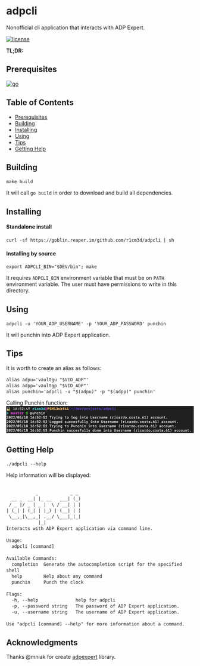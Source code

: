 # adpcli
Nonofficial cli application that interacts with ADP Expert.

[![license](https://img.shields.io/badge/license-GPL--3.0%20license-brightgreen?style=flat-square)](https://github.com/r1cm3d/adpcli/blob/master/LICENSE)

**TL;DR:**

## Prerequisites
[![go](https://img.shields.io/badge/go-1.8-blue?style=flat-square)](https://github.com/golang/go)

## Table of Contents
* [Prerequisites](#prerequisites)
* [Building](#building)
* [Installing](#installing)
* [Using](#using)
* [Tips](#tips)
* [Getting Help](#getting-help)

## Building
```
make build
```
It will call `go build` in order to download and build all dependencies.

## Installing
#### Standalone install
```
curl -sf https://goblin.reaper.im/github.com/r1cm3d/adpcli | sh
```

#### Installing by source 
```
export ADPCLI_BIN="$DEV/bin"; make
```
It requires `ADPCLI_BIN` environment variable that must be on `PATH` environment variable. The user must have permissions to
write in this directory.

## Using 
```
adpcli -u 'YOUR_ADP_USERNAME' -p 'YOUR_ADP_PASSWORD' punchin
```
It will punchin into ADP Expert application.

## Tips
It is worth to create an alias as follows:
```console
alias adpu='vaultgu "$VID_ADP"'
alias adpp='vaultgp "$VID_ADP"'
alias punchin='adpcli -u "$(adpu)" -p "$(adpp)" punchin'
```
Calling Punchin function:
![img.png](img.png)
## Getting Help

```console
./adpcli --help
```

Help information will be displayed:

```console

           _            _ _ 
  __ _  __| |_ __   ___| (_)
 / _ |/ _ | _ |  \ / __| | |
| (_| | (_| | |_) | (__| | |
 \__,_|\__,_| .__/ \___|_|_|
            |_|             
Interacts with ADP Expert application via command line.

Usage:
  adpcli [command]

Available Commands:
  completion  Generate the autocompletion script for the specified shell
  help        Help about any command
  punchin     Punch the clock

Flags:
  -h, --help              help for adpcli
  -p, --password string   The password of ADP Expert application.
  -u, --username string   The username of ADP Expert application.

Use "adpcli [command] --help" for more information about a command.
```
## Acknowledgments
Thanks @mniak for create [adpexpert](https://github.com/mniak/adpexpert) library.
